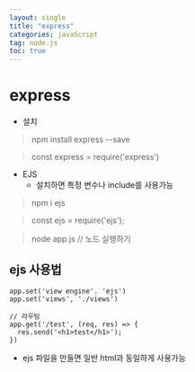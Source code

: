 ```yaml
---
layout: single
title: "express"
categories: javaScript
tag: node.js
toc: true
---
```


# express

- 설치
> npm install express --save

> const express = require('express')

- EJS
  - 설치하면 특정 변수나 include를 사용가능

> npm i ejs

> const ejs = require('ejs');

> node app.js // 노드 실행하기
## ejs 사용법

```
app.set('view engine'. 'ejs')
app.set('views', './views')

// 라우팅
app.get('/test', (req, res) => {
  res.send('<h1>test</h1>');
})
```

- ejs 파일을 만들면 일반 html과 동일하게 사용가능



